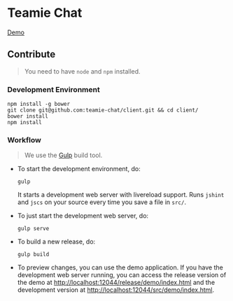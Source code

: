 # Teamie Chat

[Demo](http://teamie-chat.github.io/client/release/demo/)

## Contribute

>You need to have `node` and `npm` installed.

### Development Environment

```
npm install -g bower
git clone git@github.com:teamie-chat/client.git && cd client/
bower install
npm install
```

### Workflow

>We use the [Gulp](http://gulpjs.com/) build tool.

- To start the development environment, do:

  ```
  gulp
  ```

  It starts a development web server with livereload support. Runs `jshint` and `jscs` on your source every time you save a file in `src/`.

- To just start the development web server, do:

  ```
  gulp serve
  ```

- To build a new release, do:

  ```
  gulp build
  ```

- To preview changes, you can use the demo application. If you have the development web server running, you can access the release version of the demo at [http://localhost:12044/release/demo/index.html](http://localhost:12044/release/demo/index.html) and the development version at [http://localhost:12044/src/demo/index.html](http://localhost:12044/src/demo/index.html).
